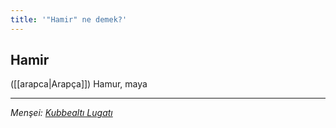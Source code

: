```yaml
---
title: '"Hamir" ne demek?'
---
```


## Hamir
([[arapca|Arapça]]) Hamur, maya

---
*Menşei: [Kubbealtı Lugatı](https://www.lugatim.com/s/Hamir)*